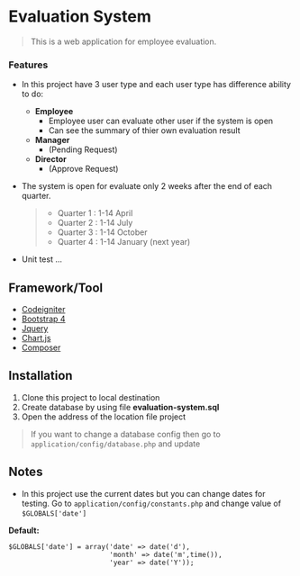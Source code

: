 # Evaluation System

>This is a web application for employee evaluation.  

### Features
- In this project have 3 user type and each user type has difference ability to do:
    - **Employee**
        - Employee user can evaluate other user if the system is open 
        - Can see the summary of thier own evaluation result
    - **Manager** 
        - (Pending Request)
    - **Director** 
        - (Approve Request)

- The system is open for evaluate only 2 weeks after the end of each quarter.  
    > - Quarter 1 : 1-14 April
    > - Quarter 2 : 1-14 July
    > - Quarter 3 : 1-14 October
    > - Quarter 4 : 1-14 January (next year)
- Unit test ...

## Framework/Tool
* [Codeigniter](https://codeigniter.com/)
* [Bootstrap 4](https://getbootstrap.com/)
* [Jquery](https://jquery.com/)
* [Chart.js](https://www.chartjs.org/)
* [Composer](https://getcomposer.org)

## Installation
1. Clone this project to local destination
2. Create database by using file **evaluation-system.sql** 
3. Open the address of the location file project

>If you want to change a database config then go to `application/config/database.php` and update

## Notes
- In this project use the current dates but you can change dates for testing. Go to `application/config/constants.php` and change value of `$GLOBALS['date']`  

**Default:**
```
$GLOBALS['date'] = array('date' => date('d'),
                         'month' => date('m',time()),
                         'year' => date('Y'));
```
